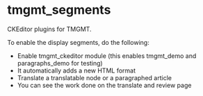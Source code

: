 # tmgmt_segments
CKEditor plugins for TMGMT.

To enable the display segments, do the following:
- Enable tmgmt_ckeditor module (this enables tmgmt_demo and paragraphs_demo for testing)
- It automatically adds a new HTML format
- Translate a translatable node or a paragraphed article
- You can see the work done on the translate and review page

